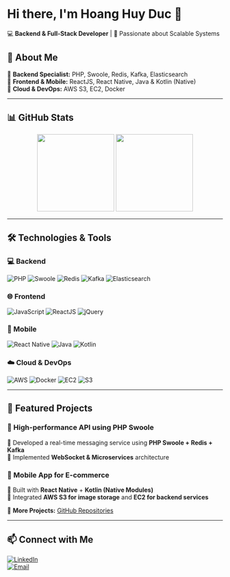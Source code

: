 # Hi there, I'm Hoang Huy Duc 👋  
💻 **Backend & Full-Stack Developer** | 🚀 Passionate about Scalable Systems  

## 🚀 About Me  
🔹 **Backend Specialist:** PHP, Swoole, Redis, Kafka, Elasticsearch  
🔹 **Frontend & Mobile:** ReactJS, React Native, Java & Kotlin (Native)  
🔹 **Cloud & DevOps:** AWS S3, EC2, Docker  

---

## 📊 GitHub Stats  
<div align="center">
  <img height="180em" src="https://github-readme-stats.vercel.app/api?username=huyduc1602&show_icons=true&theme=radical&count_private=true"/>
  <img height="180em" src="https://github-readme-streak-stats.herokuapp.com/?user=huyduc1602&theme=radical"/>
</div>

---

## 🛠️ Technologies & Tools  
### **💻 Backend**
![PHP](https://img.shields.io/badge/-PHP-777BB4?style=flat&logo=php&logoColor=white)
![Swoole](https://img.shields.io/badge/-Swoole-0078D4?style=flat&logo=php&logoColor=white)
![Redis](https://img.shields.io/badge/-Redis-DC382D?style=flat&logo=redis&logoColor=white)
![Kafka](https://img.shields.io/badge/-Kafka-231F20?style=flat&logo=apache-kafka&logoColor=white)
![Elasticsearch](https://img.shields.io/badge/-Elasticsearch-005571?style=flat&logo=elasticsearch&logoColor=white)

### **🌐 Frontend**
![JavaScript](https://img.shields.io/badge/-JavaScript-F7DF1E?style=flat&logo=javascript&logoColor=black)
![ReactJS](https://img.shields.io/badge/-React-61DAFB?style=flat&logo=react&logoColor=black)
![jQuery](https://img.shields.io/badge/-jQuery-0769AD?style=flat&logo=jquery&logoColor=white)

### **📱 Mobile**
![React Native](https://img.shields.io/badge/-React_Native-61DAFB?style=flat&logo=react&logoColor=black)
![Java](https://img.shields.io/badge/-Java-007396?style=flat&logo=java&logoColor=white)
![Kotlin](https://img.shields.io/badge/-Kotlin-0095D5?style=flat&logo=kotlin&logoColor=white)

### **☁️ Cloud & DevOps**
![AWS](https://img.shields.io/badge/-AWS-FF9900?style=flat&logo=amazonaws&logoColor=white)
![Docker](https://img.shields.io/badge/-Docker-2496ED?style=flat&logo=docker&logoColor=white)
![EC2](https://img.shields.io/badge/-AWS_EC2-FF9900?style=flat&logo=amazonaws&logoColor=white)
![S3](https://img.shields.io/badge/-AWS_S3-569A31?style=flat&logo=amazons3&logoColor=white)

---

## 📌 Featured Projects  
### **🚀 High-performance API using PHP Swoole**  
🔹 Developed a real-time messaging service using **PHP Swoole + Redis + Kafka**  
🔹 Implemented **WebSocket & Microservices** architecture  

### **📱 Mobile App for E-commerce**  
🔹 Built with **React Native** + **Kotlin (Native Modules)**  
🔹 Integrated **AWS S3 for image storage** and **EC2 for backend services**  

📝 **More Projects:** [GitHub Repositories](https://github.com/huyduc1602?tab=repositories)  

---

## 📫 Connect with Me  
[![LinkedIn](https://img.shields.io/badge/-LinkedIn-0077B5?style=flat&logo=linkedin&logoColor=white)](https://www.linkedin.com/in/hoanghuyduc)  
[![Email](https://img.shields.io/badge/-Email-D14836?style=flat&logo=gmail&logoColor=white)](mailto:huyduc1602@gmail.com)  
